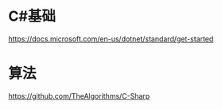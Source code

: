 # C#基础

https://docs.microsoft.com/en-us/dotnet/standard/get-started

# 算法

https://github.com/TheAlgorithms/C-Sharp


